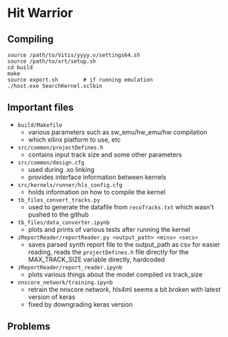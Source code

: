 # Hit Warrior

## Compiling

```
source /path/to/Vitis/yyyy.v/settings64.sh
source /path/to/xrt/setup.sh
cd build
make
source export.sh        # if running emulation
./host.exe SearchKernel.xclbin
```

## Important files

- `build/Makefile`
  - various parameters such as sw_emu/hw_emu/hw compilation
  - which xilinx platform to use, etc
- `src/common/projectDefines.h`
  - contains input track size and some other parameters
- `src/common/design.cfg`
  - used during .xo linking
  - provides interface information between kernels
- `src/kernels/runner/hls_config.cfg`
  - holds information on how to compile the kernel
- `tb_files_convert_tracks.py`
  - used to generate the datafile from `recoTracks.txt` which wasn't pushed to the github
- `tb_files/data_converter.ipynb`
  - plots and prints of various tests after running the kernel
- `zReportReader/reportReader.py <output_path> <mins> <secs>`
  - saves parsed synth report file to the output_path as csv for easier reading, reads the `projectDefines.h` file directly for the MAX_TRACK_SIZE variable directly, hardcoded
- `zReportReader/report_reader.ipynb`
  - plots various things about the model compiled vs track_size
- `nnscore_network/training.ipynb`
  - retrain the nnscore network, hls4ml seems a bit broken with latest version of keras
  - fixed by downgrading keras version

## Problems



